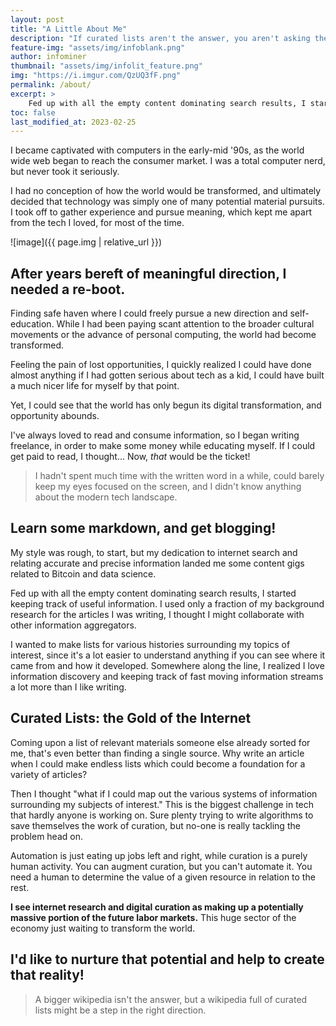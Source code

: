 ```yaml
---
layout: post
title: "A Little About Me"
description: "If curated lists aren't the answer, you aren't asking the right questions."
feature-img: "assets/img/infoblank.png"
author: infominer
thumbnail: "assets/img/infolit_feature.png"
img: "https://i.imgur.com/QzUQ3fF.png"
permalink: /about/
excerpt: >
    Fed up with all the empty content dominating search results, I started keeping track of useful information. I used only a fraction of my backround research for the articles I was writing, I thought I might collaborate with other information aggregators.
toc: false
last_modified_at: 2023-02-25
---
```


I became captivated with computers in the early-mid '90s, as the world wide web began to reach the consumer market. I was a total computer nerd, but never took it seriously. 

I had no conception of how the world would be transformed, and ultimately decided that technology was simply one of many potential material pursuits. I took off to gather experience and pursue meaning, which kept me apart from the tech I loved, for most of the time. 

![image]({{ page.img | relative_url }})

## After years bereft of meaningful direction, I needed a re-boot.

Finding safe haven where I could freely pursue a new direction and self-education. While I had been paying scant attention to the broader cultural movements or the advance of personal computing, the world had become transformed. 

Feeling the pain of lost opportunities, I quickly realized I could have done almost anything if I had gotten serious about tech as a kid, I could have built a much nicer life for myself by that point.

Yet, I could see that the world has only begun its digital transformation, and opportunity abounds.

I've always loved to read and consume information, so I began writing freelance, in order to make some money while educating myself. If I could get paid to read, I thought... Now, *that* would be the ticket!

> I hadn't spent much time with the written word in a while, could barely keep my eyes focused on the screen, and I didn't know anything about the modern tech landscape. 

## Learn some markdown, and get blogging!

My style was rough, to start, but my dedication to internet search and relating accurate and precise information landed me some content gigs related to Bitcoin and data science.

Fed up with all the empty content dominating search results, I started keeping track of useful information. I used only a fraction of my background research for the articles I was writing, I thought I might collaborate with other information aggregators.

I wanted to make lists for various histories surrounding my topics of interest, since it's a lot easier to understand anything if you can see where it came from and how it developed. Somewhere along the line, I realized I love information discovery and keeping track of fast moving information streams a lot more than I like writing. 

## Curated Lists: the Gold of the Internet

Coming upon a list of relevant materials someone else already sorted for me, that's even better than finding a single source. Why write an article when I could make endless lists which could become a foundation for a variety of articles?

Then I thought "what if I could map out the various systems of information surrounding my subjects of interest." This is the biggest challenge in tech that hardly anyone is working on. Sure plenty trying to write algorithms to save themselves the work of curation, but no-one is really tackling the problem head on.

Automation is just eating up jobs left and right, while curation is a purely human activity. You can augment curation, but you can't automate it. You need a human to determine the value of a given resource in relation to the rest.

**I see internet research and digital curation as making up a potentially massive portion of the future labor markets.** This huge sector of the economy just waiting to transform the world. 

## I'd like to nurture that potential and help to create that reality!

> A bigger wikipedia isn't the answer, but a wikipedia full of curated lists might be a step in the right direction.
